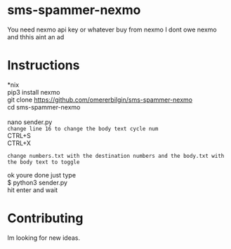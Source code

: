 # sms-spammer-nexmo
You need nexmo api key or whatever
buy from nexmo
I dont owe nexmo and thhis aint an ad

# Instructions
*nix<br>
pip3 install nexmo<br>
git clone https://github.com/omererbilgin/sms-spammer-nexmo<br>
cd sms-spammer-nexmo<br>
<br>
nano sender.py<br>
`change line 16 to change the body text cycle num`<br>
CTRL+S<br>
CTRL+X<br>

`change numbers.txt with the destination numbers and the body.txt with the body text to toggle`<br>

ok youre done just type <br>
$ python3 sender.py<br>
hit enter and wait<br>

# Contributing 

Im looking for new ideas.
